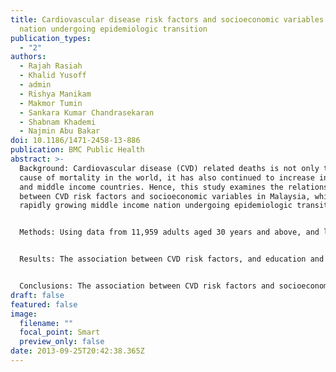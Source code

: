 ```yaml
---
title: Cardiovascular disease risk factors and socioeconomic variables in a
  nation undergoing epidemiologic transition
publication_types:
  - "2"
authors:
  - Rajah Rasiah
  - Khalid Yusoff
  - admin
  - Rishya Manikam
  - Makmor Tumin
  - Sankara Kumar Chandrasekaran
  - Shabnam Khademi
  - Najmin Abu Bakar
doi: 10.1186/1471-2458-13-886
publication: BMC Public Health
abstract: >-
  Background: Cardiovascular disease (CVD) related deaths is not only the prime
  cause of mortality in the world, it has also continued to increase in the low
  and middle income countries. Hence, this study examines the relationship
  between CVD risk factors and socioeconomic variables in Malaysia, which is a
  rapidly growing middle income nation undergoing epidemiologic transition.


  Methods: Using data from 11,959 adults aged 30 years and above, and living in urban and rural areas between 2007 and 2010, this study attempts to examine the prevalence of CVD risk factors, and the association between these factors, and socioeconomic and demographic variables in Malaysia. The socioeconomic and demographic, and anthropometric data was obtained with blood pressure and fasting venous blood for glucose and lipids through a community-based survey.


  Results: The association between CVD risk factors, and education and income was mixed. There was a negative association between smoking and hypertension, and education and income. The association between diabetes, hypercholesterolemia and being overweight with education and income was not clear. More men than women smoked in all education and income groups. The remaining consistent results show that the relationship between smoking, and education and income was obvious and inverse among Malays, others, rural women, Western Peninsular Malaysia (WPM) and Eastern Peninsular Malaysia (EPM). Urban men showed higher prevalence of being overweight than rural men in all education and income categories. Except for those with no education more rural men smoked than urban men. Also, Malay men in all education and income categories showed the highest prevalence of smoking among the ethnic groups.


  Conclusions: The association between CVD risk factors and socioeconomic variables should be considered when formulating programmes to reduce morbidity and mortality rates in low and middle income countries. While general awareness programmes should be targeted at all, specific ones should be focused on vulnerable groups, such as, men and rural inhabitants for smoking, Malays for hypertension and hypercholesterolemia, and Indians and Malays, and respondents from EPM for diabetes.
draft: false
featured: false
image:
  filename: ""
  focal_point: Smart
  preview_only: false
date: 2013-09-25T20:42:38.365Z
---
```

